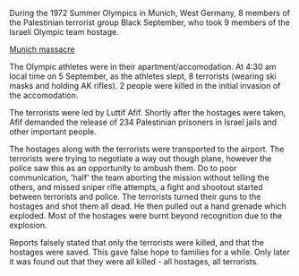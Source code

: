 During the 1972 Summer Olympics in Munich, West Germany, 8 members of the Palestinian terrorist group Black September, who took 9 members of the Israeli Olympic team hostage.

[Munich massacre](https://en.wikipedia.org/wiki/Munich_massacre)

The Olympic athletes were in their apartment/accomodation. At 4:30 am local time on 5 September, as the athletes slept, 8 terrorists (wearing ski masks and holding AK rifles). 2 people were killed in the initial invasion of the accomodation. 

The terrorists were led by Luttif Afif. Shortly after the hostages were taken, Afif demanded the release of 234 Palestinian prisoners in Israel jails and other important people.

The hostages along with the terrorists were transported to the airport. The terrorists were trying to negotiate a way out though plane, however the police saw this as an opportunity to ambush them. Do to poor communication, 'half' the team aborting the mission without telling the others, and missed sniper rifle attempts, a fight and shootout started between terrorists and police. The terrorists turned their guns to the hostages and shot them all dead. He then pulled out a hand grenade which exploded. Most of the hostages were burnt beyond recognition due to the explosion. 

Reports falsely stated that only the terrorists were killed, and that the hostages were saved. This gave false hope to families for a while. Only later it was found out that they were all killed - all hostages, all terrorists.
